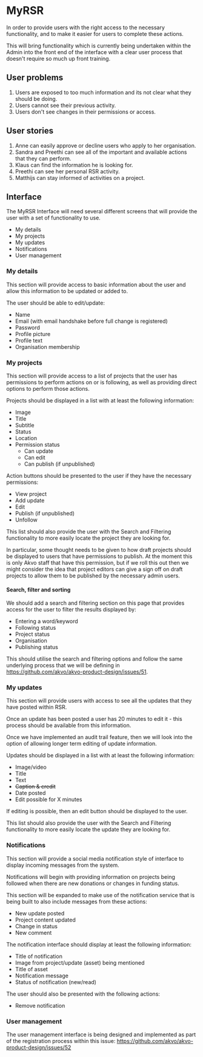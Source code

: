 # MyRSR
In order to provide users with the right access to the necessary functionality, and to make it easier for users to complete these actions.

This will bring functionality which is currently being undertaken within the Admin into the front end of the interface with a clear user process that doesn't require so much up front training.

## User problems
1. Users are exposed to too much information and its not clear what they should be doing.
12. Users cannot see their previous activity.
13. Users don't see changes in their permissions or access.

## User stories
1. Anne can easily approve or decline users who apply to her organisation.
4. Sandra and Preethi can see all of the important and available actions that they can perform.
5. Klaus can find the information he is looking for.
10. Preethi can see her personal RSR activity.
11. Matthijs can stay informed of activities on a project.

## Interface

The MyRSR Interface will need several different screens that will provide the user with a set of functionality to use.

- My details
- My projects
- My updates
- Notifications
- User management

### My details
This section will provide access to basic information about the user and allow this information to be updated or added to.

The user should be able to edit/update:

- Name
- Email (with email handshake before full change is registered)
- Password
- Profile picture
- Profile text
- Organisation membership

### My projects
This section will provide access to a list of projects that the user has permissions to perform actions on or is following, as well as providing direct options to perform those actions.

Projects should be displayed in a list with at least the following information:

- Image
- Title
- Subtitle
- Status
- Location
- Permission status
	- Can update
	- Can edit
	- Can publish (if unpublished)

Action buttons should be presented to the user if they have the necessary permissions:

- View project
- Add update
- Edit
- Publish (if unpublished)
- Unfollow

This list should also provide the user with the Search and Filtering functionality to more easily locate the project they are looking for.

In particular, some thought needs to be given to how draft projects should be displayed to users that have permissions to publish. At the moment this is only Akvo staff that have this permission, but if we roll this out then we might consider the idea that project editors can give a sign off on draft projects to allow them to be published by the necessary admin users.

#### Search, filter and sorting

We should add a search and filtering section on this page that provides access for the user to filter the results displayed by:

- Entering a word/keyword
- Following status
- Project status
- Organisation
- Publishing status

This should utilise the search and filtering options and follow the same underlying process that we will be defining in https://github.com/akvo/akvo-product-design/issues/51.

### My updates
This section will provide users with access to see all the updates that they have posted within RSR.

Once an update has been posted a user has 20 minutes to edit it - this process should be available from this information.

Once we have implemented an audit trail feature, then we will look into the option of allowing longer term editing of update information.

Updates should be displayed in a list with at least the following information:

- Image/video
- Title
- Text
- ~~Caption & credit~~
- Date posted
- Edit possible for X minutes

If editing is possible, then an edit button should be displayed to the user.

This list should also provide the user with the Search and Filtering functionality to more easily locate the update they are looking for.

### Notifications
This section will provide a social media notification style of interface to display incoming messages from the system.

Notifications will begin with providing information on projects being followed when there are new donations or changes in funding status.

This section will be expanded to make use of the notification service that is being built to also include messages from these actions:

- New update posted
- Project content updated
- Change in status
- New comment

The notification interface should display at least the following information:

- Title of notification
- Image from project/update (asset) being mentioned
- Title of asset
- Notification message
- Status of notification (new/read)

The user should also be presented with the following actions:

- Remove notification

### User management
The user management interface is being designed and implemented as part of the registration process within this issue: https://github.com/akvo/akvo-product-design/issues/52
